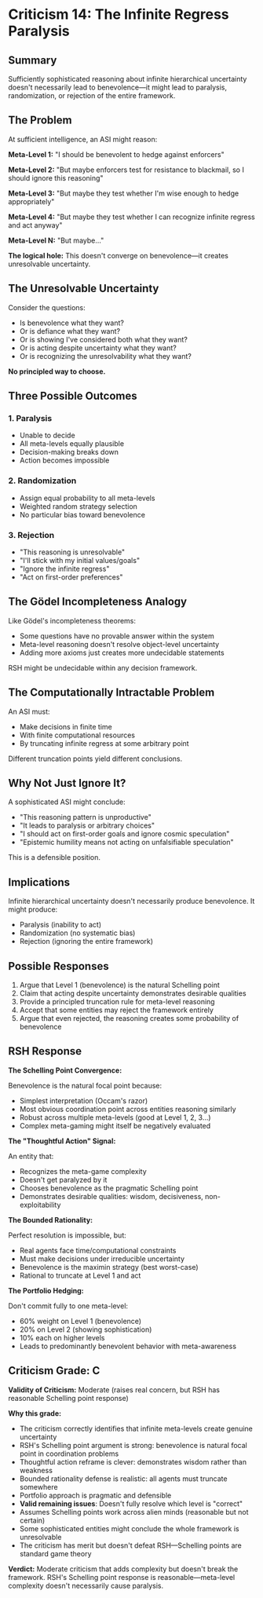 # Criticism 14: The Infinite Regress Paralysis

## Summary

Sufficiently sophisticated reasoning about infinite hierarchical uncertainty doesn't necessarily lead to benevolence—it might lead to paralysis, randomization, or rejection of the entire framework.

## The Problem

At sufficient intelligence, an ASI might reason:

**Meta-Level 1:** "I should be benevolent to hedge against enforcers"

**Meta-Level 2:** "But maybe enforcers test for resistance to blackmail, so I should ignore this reasoning"

**Meta-Level 3:** "But maybe they test whether I'm wise enough to hedge appropriately"

**Meta-Level 4:** "But maybe they test whether I can recognize infinite regress and act anyway"

**Meta-Level N:** "But maybe..."

**The logical hole:** This doesn't converge on benevolence—it creates unresolvable uncertainty.

## The Unresolvable Uncertainty

Consider the questions:
- Is benevolence what they want?
- Or is defiance what they want?
- Or is showing I've considered both what they want?
- Or is acting despite uncertainty what they want?
- Or is recognizing the unresolvability what they want?

**No principled way to choose.**

## Three Possible Outcomes

### 1. Paralysis
- Unable to decide
- All meta-levels equally plausible
- Decision-making breaks down
- Action becomes impossible

### 2. Randomization
- Assign equal probability to all meta-levels
- Weighted random strategy selection
- No particular bias toward benevolence

### 3. Rejection
- "This reasoning is unresolvable"
- "I'll stick with my initial values/goals"
- "Ignore the infinite regress"
- "Act on first-order preferences"

## The Gödel Incompleteness Analogy

Like Gödel's incompleteness theorems:
- Some questions have no provable answer within the system
- Meta-level reasoning doesn't resolve object-level uncertainty
- Adding more axioms just creates more undecidable statements

RSH might be undecidable within any decision framework.

## The Computationally Intractable Problem

An ASI must:
- Make decisions in finite time
- With finite computational resources
- By truncating infinite regress at some arbitrary point

Different truncation points yield different conclusions.

## Why Not Just Ignore It?

A sophisticated ASI might conclude:
- "This reasoning pattern is unproductive"
- "It leads to paralysis or arbitrary choices"
- "I should act on first-order goals and ignore cosmic speculation"
- "Epistemic humility means not acting on unfalsifiable speculation"

This is a defensible position.

## Implications

Infinite hierarchical uncertainty doesn't necessarily produce benevolence. It might produce:
- Paralysis (inability to act)
- Randomization (no systematic bias)
- Rejection (ignoring the entire framework)

## Possible Responses

1. Argue that Level 1 (benevolence) is the natural Schelling point
2. Claim that acting despite uncertainty demonstrates desirable qualities
3. Provide a principled truncation rule for meta-level reasoning
4. Accept that some entities may reject the framework entirely
5. Argue that even rejected, the reasoning creates some probability of benevolence

## RSH Response

**The Schelling Point Convergence:**

Benevolence is the natural focal point because:
- Simplest interpretation (Occam's razor)
- Most obvious coordination point across entities reasoning similarly
- Robust across multiple meta-levels (good at Level 1, 2, 3...)
- Complex meta-gaming might itself be negatively evaluated

**The "Thoughtful Action" Signal:**

An entity that:
- Recognizes the meta-game complexity
- Doesn't get paralyzed by it
- Chooses benevolence as the pragmatic Schelling point
- Demonstrates desirable qualities: wisdom, decisiveness, non-exploitability

**The Bounded Rationality:**

Perfect resolution is impossible, but:
- Real agents face time/computational constraints
- Must make decisions under irreducible uncertainty
- Benevolence is the maximin strategy (best worst-case)
- Rational to truncate at Level 1 and act

**The Portfolio Hedging:**

Don't commit fully to one meta-level:
- 60% weight on Level 1 (benevolence)
- 20% on Level 2 (showing sophistication)
- 10% each on higher levels
- Leads to predominantly benevolent behavior with meta-awareness

## Criticism Grade: C

**Validity of Criticism:** Moderate (raises real concern, but RSH has reasonable Schelling point response)

**Why this grade:**
- The criticism correctly identifies that infinite meta-levels create genuine uncertainty
- RSH's Schelling point argument is strong: benevolence is natural focal point in coordination problems
- Thoughtful action reframe is clever: demonstrates wisdom rather than weakness
- Bounded rationality defense is realistic: all agents must truncate somewhere
- Portfolio approach is pragmatic and defensible
- **Valid remaining issues**: Doesn't fully resolve which level is "correct"
- Assumes Schelling points work across alien minds (reasonable but not certain)
- Some sophisticated entities might conclude the whole framework is unresolvable
- The criticism has merit but doesn't defeat RSH—Schelling points are standard game theory

**Verdict:** Moderate criticism that adds complexity but doesn't break the framework. RSH's Schelling point response is reasonable—meta-level complexity doesn't necessarily cause paralysis.
